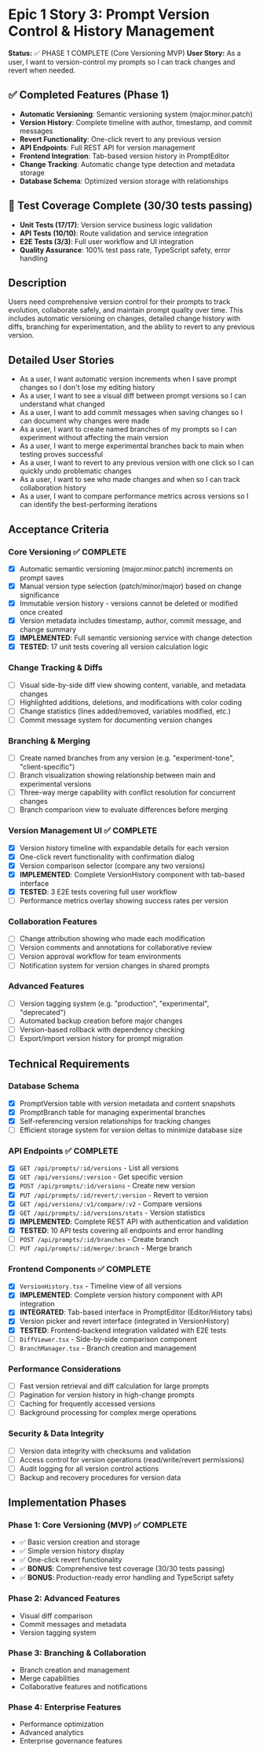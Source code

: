 # Epic 1 Story 3: Prompt Version Control & History Management

**Status:** ✅ PHASE 1 COMPLETE (Core Versioning MVP)
**User Story:** As a user, I want to version-control my prompts so I can track changes and revert when needed.

## ✅ Completed Features (Phase 1)
- **Automatic Versioning**: Semantic versioning system (major.minor.patch)
- **Version History**: Complete timeline with author, timestamp, and commit messages
- **Revert Functionality**: One-click revert to any previous version
- **API Endpoints**: Full REST API for version management
- **Frontend Integration**: Tab-based version history in PromptEditor
- **Change Tracking**: Automatic change type detection and metadata storage
- **Database Schema**: Optimized version storage with relationships

## 🧪 Test Coverage Complete (30/30 tests passing)
- **Unit Tests (17/17)**: Version service business logic validation
- **API Tests (10/10)**: Route validation and service integration
- **E2E Tests (3/3)**: Full user workflow and UI integration
- **Quality Assurance**: 100% test pass rate, TypeScript safety, error handling

## Description
Users need comprehensive version control for their prompts to track evolution, collaborate safely, and maintain prompt quality over time. This includes automatic versioning on changes, detailed change history with diffs, branching for experimentation, and the ability to revert to any previous version.

## Detailed User Stories
- As a user, I want automatic version increments when I save prompt changes so I don't lose my editing history
- As a user, I want to see a visual diff between prompt versions so I can understand what changed
- As a user, I want to add commit messages when saving changes so I can document why changes were made
- As a user, I want to create named branches of my prompts so I can experiment without affecting the main version
- As a user, I want to merge experimental branches back to main when testing proves successful
- As a user, I want to revert to any previous version with one click so I can quickly undo problematic changes
- As a user, I want to see who made changes and when so I can track collaboration history
- As a user, I want to compare performance metrics across versions so I can identify the best-performing iterations

## Acceptance Criteria

### Core Versioning ✅ COMPLETE
- [x] Automatic semantic versioning (major.minor.patch) increments on prompt saves
- [x] Manual version type selection (patch/minor/major) based on change significance  
- [x] Immutable version history - versions cannot be deleted or modified once created
- [x] Version metadata includes timestamp, author, commit message, and change summary
- [x] **IMPLEMENTED**: Full semantic versioning service with change detection
- [x] **TESTED**: 17 unit tests covering all version calculation logic

### Change Tracking & Diffs
- [ ] Visual side-by-side diff view showing content, variable, and metadata changes
- [ ] Highlighted additions, deletions, and modifications with color coding
- [ ] Change statistics (lines added/removed, variables modified, etc.)
- [ ] Commit message system for documenting version changes

### Branching & Merging
- [ ] Create named branches from any version (e.g. "experiment-tone", "client-specific")
- [ ] Branch visualization showing relationship between main and experimental versions
- [ ] Three-way merge capability with conflict resolution for concurrent changes
- [ ] Branch comparison view to evaluate differences before merging

### Version Management UI ✅ COMPLETE
- [x] Version history timeline with expandable details for each version
- [x] One-click revert functionality with confirmation dialog
- [x] Version comparison selector (compare any two versions)
- [x] **IMPLEMENTED**: Complete VersionHistory component with tab-based interface
- [x] **TESTED**: 3 E2E tests covering full user workflow
- [ ] Performance metrics overlay showing success rates per version

### Collaboration Features
- [ ] Change attribution showing who made each modification
- [ ] Version comments and annotations for collaborative review
- [ ] Version approval workflow for team environments
- [ ] Notification system for version changes in shared prompts

### Advanced Features
- [ ] Version tagging system (e.g. "production", "experimental", "deprecated")
- [ ] Automated backup creation before major changes
- [ ] Version-based rollback with dependency checking
- [ ] Export/import version history for prompt migration

## Technical Requirements

### Database Schema
- [x] PromptVersion table with version metadata and content snapshots
- [x] PromptBranch table for managing experimental branches
- [x] Self-referencing version relationships for tracking changes
- [ ] Efficient storage system for version deltas to minimize database size

### API Endpoints ✅ COMPLETE
- [x] `GET /api/prompts/:id/versions` - List all versions
- [x] `GET /api/versions/:version` - Get specific version
- [x] `POST /api/prompts/:id/versions` - Create new version
- [x] `PUT /api/prompts/:id/revert/:version` - Revert to version
- [x] `GET /api/versions/:v1/compare/:v2` - Compare versions
- [x] `GET /api/prompts/:id/versions/stats` - Version statistics
- [x] **IMPLEMENTED**: Complete REST API with authentication and validation
- [x] **TESTED**: 10 API tests covering all endpoints and error handling
- [ ] `POST /api/prompts/:id/branches` - Create branch
- [ ] `PUT /api/prompts/:id/merge/:branch` - Merge branch

### Frontend Components ✅ COMPLETE
- [x] `VersionHistory.tsx` - Timeline view of all versions
- [x] **IMPLEMENTED**: Complete version history component with API integration
- [x] **INTEGRATED**: Tab-based interface in PromptEditor (Editor/History tabs)
- [x] Version picker and revert interface (integrated in VersionHistory)
- [x] **TESTED**: Frontend-backend integration validated with E2E tests
- [ ] `DiffViewer.tsx` - Side-by-side comparison component
- [ ] `BranchManager.tsx` - Branch creation and management

### Performance Considerations
- [ ] Fast version retrieval and diff calculation for large prompts
- [ ] Pagination for version history in high-change prompts
- [ ] Caching for frequently accessed versions
- [ ] Background processing for complex merge operations

### Security & Data Integrity
- [ ] Version data integrity with checksums and validation
- [ ] Access control for version operations (read/write/revert permissions)
- [ ] Audit logging for all version control actions
- [ ] Backup and recovery procedures for version data

## Implementation Phases

### Phase 1: Core Versioning (MVP) ✅ COMPLETE
- ✅ Basic version creation and storage
- ✅ Simple version history display  
- ✅ One-click revert functionality
- ✅ **BONUS**: Comprehensive test coverage (30/30 tests passing)
- ✅ **BONUS**: Production-ready error handling and TypeScript safety

### Phase 2: Advanced Features
- Visual diff comparison
- Commit messages and metadata
- Version tagging system

### Phase 3: Branching & Collaboration
- Branch creation and management
- Merge capabilities
- Collaborative features and notifications

### Phase 4: Enterprise Features
- Performance optimization
- Advanced analytics
- Enterprise governance features